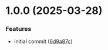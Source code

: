# 1.0.0 (2025-03-28)


### Features

* initial commit ([6d9a87c](https://github.com/sinedied/grumpydev-mcp/commit/6d9a87c436597fb9fb02964e96608da2e73f0649))
